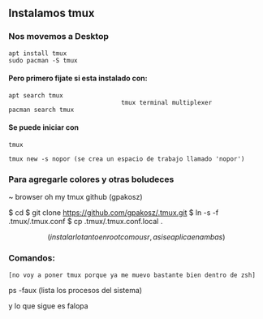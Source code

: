 ## Instalamos tmux

### Nos movemos a Desktop

```
apt install tmux 
sudo pacman -S tmux
```

#### Pero primero fijate si esta instalado con:

```
apt search tmux
                               tmux terminal multiplexer
pacman search tmux
```

#### Se puede iniciar con

```
tmux 

tmux new -s nopor (se crea un espacio de trabajo llamado 'nopor')
```

### Para agregarle colores y otras boludeces 

~ browser oh my tmux github (gpakosz)

$ cd
$ git clone https://github.com/gpakosz/.tmux.git
$ ln -s -f .tmux/.tmux.conf
$ cp .tmux/.tmux.conf.local .

$$ (instalarlo tanto en root como usr, asi se aplica en ambas) $$

### Comandos: 

	[no voy a poner tmux porque ya me muevo bastante bien dentro de zsh]

ps -faux (lista los procesos del sistema)

y lo que sigue es falopa